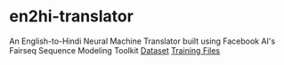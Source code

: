 # en2hi-translator
An English-to-Hindi Neural Machine Translator built using Facebook AI's Fairseq Sequence Modeling Toolkit
[Dataset](https://drive.google.com/drive/folders/127ZTz3Gu64im6tXAVDewxwgxbW5uraDB?usp=sharing)
[Training Files](https://drive.google.com/drive/folders/1jH2pZJUnVZkc44-hmfqpqiN9swawXLxy?usp=sharing)
